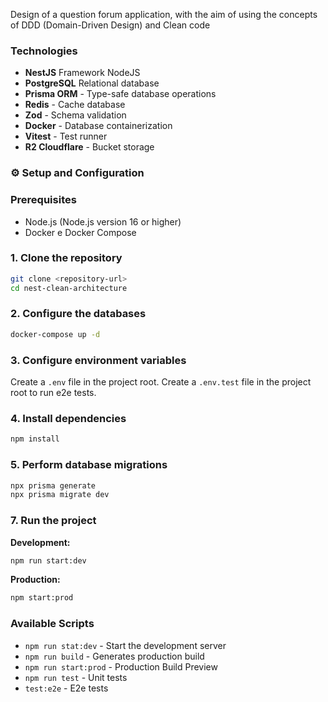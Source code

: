 Design of a question forum application, with the aim of using the concepts of DDD (Domain-Driven Design) and Clean code

### Technologies
- **NestJS** Framework NodeJS
- **PostgreSQL** Relational database
- **Prisma ORM** - Type-safe database operations
- **Redis** - Cache database
- **Zod** - Schema validation
- **Docker** - Database containerization
- **Vitest** - Test runner
- **R2 Cloudflare** - Bucket storage

### ⚙️ Setup and Configuration
### Prerequisites

- Node.js (Node.js version 16 or higher)
- Docker e Docker Compose

### 1. Clone the repository
```bash
git clone <repository-url>
cd nest-clean-architecture
```
### 2. Configure the databases
```bash
docker-compose up -d
```

### 3. Configure environment variables
Create a `.env` file in the project root.
Create a `.env.test` file in the project root to run e2e tests.

### 4. Install dependencies
```bash
npm install
```
### 5. Perform database migrations
```bash
npx prisma generate
npx prisma migrate dev
```
### 7. Run the project

**Development:**
```bash
npm run start:dev
```

**Production:**
```bash
npm start:prod
```

### Available Scripts
- `npm run stat:dev` - Start the development server
- `npm run build` - Generates production build
- `npm run start:prod` - Production Build Preview
- `npm run test` - Unit tests
- `test:e2e` - E2e tests
